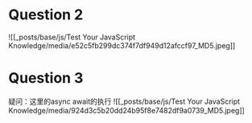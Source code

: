 
# Question 2

![[_posts/base/js/Test Your JavaScript Knowledge/media/e52c5fb299dc374f7df949d12afccf97_MD5.jpeg]]

# Question 3 
疑问：这里的async await的执行
![[_posts/base/js/Test Your JavaScript Knowledge/media/924d3c5b20dd24b95f8e7482df9a0739_MD5.jpeg]]







